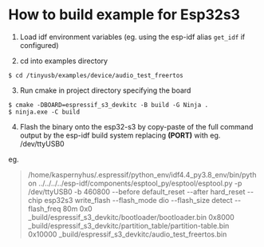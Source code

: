 # How to build example for Esp32s3
1. Load idf environment variables (eg. using the esp-idf alias `get_idf` if configured)

2. cd into examples directory
```
$ cd /tinyusb/examples/device/audio_test_freertos
```

3. Run cmake in project directory specifying the board
```
$ cmake -DBOARD=espressif_s3_devkitc -B build -G Ninja .
$ ninja.exe -C build
```

4. Flash the binary onto the esp32-s3 by copy-paste of the full command output by the esp-idf build system replacing **(PORT)** with eg. /dev/ttyUSB0

eg.

> /home/kaspernyhus/.espressif/python_env/idf4.4_py3.8_env/bin/python ../../../../esp-idf/components/esptool_py/esptool/esptool.py -p /dev/ttyUSB0 -b 460800 --before default_reset --after hard_reset --chip esp32s3  write_flash --flash_mode dio --flash_size detect --flash_freq 80m 0x0 _build/espressif_s3_devkitc/bootloader/bootloader.bin 0x8000 _build/espressif_s3_devkitc/partition_table/partition-table.bin 0x10000 _build/espressif_s3_devkitc/audio_test_freertos.bin